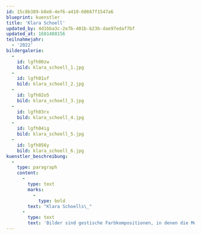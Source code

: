 ```yaml
---
id: 15c8b389-b8e8-4ef6-a410-60667f1547a6
blueprint: kuenstler
title: 'Klara Schoell'
updated_by: 4d1bba3c-2e7b-401b-b23b-dae97edaf7bf
updated_at: 1681488156
teilnahmejahr:
  - '2022'
bildergalerie:
  -
    id: lgfh00zw
    bild: klara_schoell_1.jpg
  -
    id: lgfh01uf
    bild: klara_schoell_2.jpg
  -
    id: lgfh02o5
    bild: klara_schoell_3.jpg
  -
    id: lgfh03rx
    bild: klara_schoell_4.jpg
  -
    id: lgfh04ig
    bild: klara_schoell_5.jpg
  -
    id: lgfh056y
    bild: klara_schoell_6.jpg
kuenstler_beschreibung:
  -
    type: paragraph
    content:
      -
        type: text
        marks:
          -
            type: bold
        text: "Klara Schoells\_"
      -
        type: text
        text: 'Bilder sind gestische Farbkompositionen, in denen die Motive im Spannungsfeld von Abstraktion und Figuration entstehen.'
---
```


